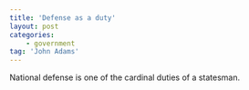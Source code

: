 ```yaml
---
title: 'Defense as a duty'
layout: post
categories:
    - government
tag: 'John Adams'
---
```


National defense is one of the cardinal duties of a statesman.